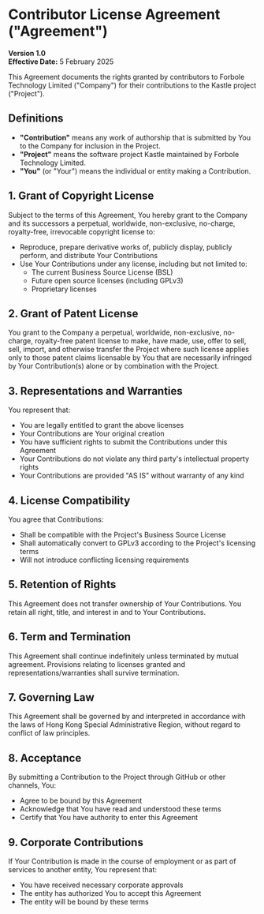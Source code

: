 # Contributor License Agreement ("Agreement")

**Version 1.0**  
**Effective Date:** 5 February 2025

This Agreement documents the rights granted by contributors to Forbole Technology Limited ("Company") for their
contributions to
the Kastle project ("Project").

## Definitions

- **"Contribution"** means any work of authorship that is submitted by You to the Company for inclusion in the Project.
- **"Project"** means the software project Kastle maintained by Forbole Technology Limited.
- **"You"** (or "Your") means the individual or entity making a Contribution.

## 1. Grant of Copyright License

Subject to the terms of this Agreement, You hereby grant to the Company and its successors a perpetual, worldwide,
non-exclusive, no-charge, royalty-free, irrevocable copyright license to:

- Reproduce, prepare derivative works of, publicly display, publicly perform, and distribute Your Contributions
- Use Your Contributions under any license, including but not limited to:
  - The current Business Source License (BSL)
  - Future open source licenses (including GPLv3)
  - Proprietary licenses

## 2. Grant of Patent License

You grant to the Company a perpetual, worldwide, non-exclusive, no-charge, royalty-free patent license to make, have
made, use, offer to sell, sell, import, and otherwise transfer the Project where such license applies only to those
patent claims licensable by You that are necessarily infringed by Your Contribution(s) alone or by combination with the
Project.

## 3. Representations and Warranties

You represent that:

- You are legally entitled to grant the above licenses
- Your Contributions are Your original creation
- You have sufficient rights to submit the Contributions under this Agreement
- Your Contributions do not violate any third party's intellectual property rights
- Your Contributions are provided "AS IS" without warranty of any kind

## 4. License Compatibility

You agree that Contributions:

- Shall be compatible with the Project's Business Source License
- Shall automatically convert to GPLv3 according to the Project's licensing terms
- Will not introduce conflicting licensing requirements

## 5. Retention of Rights

This Agreement does not transfer ownership of Your Contributions. You retain all right, title, and interest in and to
Your Contributions.

## 6. Term and Termination

This Agreement shall continue indefinitely unless terminated by mutual agreement. Provisions relating to licenses
granted and representations/warranties shall survive termination.

## 7. Governing Law

This Agreement shall be governed by and interpreted in accordance with the laws of Hong Kong Special Administrative
Region, without regard to conflict of law principles.

## 8. Acceptance

By submitting a Contribution to the Project through GitHub or other channels, You:

- Agree to be bound by this Agreement
- Acknowledge that You have read and understood these terms
- Certify that You have authority to enter this Agreement

## 9. Corporate Contributions

If Your Contribution is made in the course of employment or as part of services to another entity, You represent that:

- You have received necessary corporate approvals
- The entity has authorized You to accept this Agreement
- The entity will be bound by these terms
